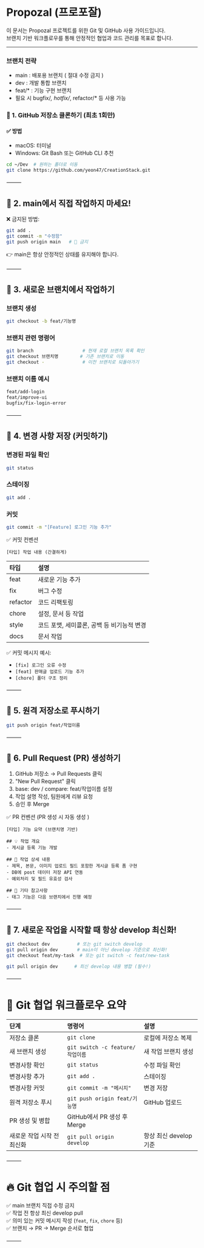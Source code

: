 # Propozal (프로포잘)

이 문서는 Propozal 프로젝트를 위한 Git 및 GitHub 사용 가이드입니다.  
브랜치 기반 워크플로우를 통해 안정적인 협업과 코드 관리를 목표로 합니다.

---


### 브랜치 전략
- main : 배포용 브랜치 ( 절대 수정 금지 )
- dev : 개발 통합 브랜치
- feat/* : 기능 구현 브랜치
- 필요 시 bugfix/*, hotfix/*, refactor/* 등 사용 가능



### 📌 1. GitHub 저장소 클론하기 (최초 1회만)

#### ✅ 방법
- macOS: 터미널
- Windows: Git Bash 또는 GitHub CLI 추천

```bash
cd ~/Dev  # 원하는 폴더로 이동
git clone https://github.com/yeon47/CreationStack.git
```

⸻

## 📌 2. main에서 직접 작업하지 마세요!

❌ 금지된 방법:
```bash
git add .
git commit -m "수정함"
git push origin main   # 🚨 금지
```
👉 main은 항상 안정적인 상태를 유지해야 합니다.

⸻

## 📌 3. 새로운 브랜치에서 작업하기

### 브랜치 생성
```bash
git checkout -b feat/기능명
```

### 브랜치 관련 명령어
```bash
git branch                  # 현재 로컬 브랜치 목록 확인
git checkout 브랜치명        # 기존 브랜치로 이동
git checkout -              # 이전 브랜치로 되돌아가기
```

### 브랜치 이름 예시
```bash
feat/add-login
feat/improve-ui
bugfix/fix-login-error
```

⸻

## 📌 4. 변경 사항 저장 (커밋하기)

### 변경된 파일 확인
```bash
git status
```

### 스테이징
```bash
git add .
```

### 커밋
```bash
git commit -m "[Feature] 로그인 기능 추가"
```
✅ 커밋 컨벤션

```
[타입] 작업 내용 (간결하게)
```

| 타입 | 설명 |
|:----|:----|
| feat | 새로운 기능 추가 |
| fix | 버그 수정| 
| refactor | 코드 리팩토링 | 
| chore | 설정, 문서 등 작업| 
| style | 코드 포맷, 세미콜론, 공백 등 비기능적 변경|
| docs | 문서 작업|


✅ 커밋 메시지 예시:  
- `[fix] 로그인 오류 수정`  
- `[feat] 판매글 업로드 기능 추가`  
- `[chore] 폴더 구조 정리`

⸻

## 📌 5. 원격 저장소로 푸시하기

```bash
git push origin feat/작업이름
```


⸻

## 📌 6. Pull Request (PR) 생성하기

1. GitHub 저장소 → Pull Requests 클릭
2. "New Pull Request" 클릭
3. base: dev / compare: feat/작업이름 설정
4. 작업 설명 작성, 팀원에게 리뷰 요청
5. 승인 후 Merge

✅ PR 컨벤션 (PR 생성 시 자동 생성 )
```
[타입] 기능 요약 (브랜치명 기반)

## 💡 작업 개요
- 게시글 등록 기능 개발

## 🔧 작업 상세 내용
- 제목, 본문, 이미지 업로드 필드 포함한 게시글 등록 폼 구현
- DB에 post 데이터 저장 API 연동
- 예외처리 및 필드 유효성 검사

## 📌 기타 참고사항
- 태그 기능은 다음 브랜치에서 진행 예정
```

⸻

## 📌 7. 새로운 작업을 시작할 때 항상 develop 최신화!

```bash
git checkout dev          # 또는 git switch develop
git pull origin dev       # main이 아닌 develop 기준으로 최신화!
git checkout feat/my-task  # 또는 git switch -c feat/new-task

git pull origin dev      # 최신 develop 내용 병합 (필수!)
```


⸻

# 🚀 Git 협업 워크플로우 요약

| 단계 | 명령어 | 설명 |
|:----|:----|:----|
| 저장소 클론 | `git clone` | 로컬에 저장소 복제 |
| 새 브랜치 생성 | `git switch -c feature/작업이름` | 새 작업 브랜치 생성 |
| 변경사항 확인 | `git status` | 수정 파일 확인 |
| 변경사항 추가 | `git add .` | 스테이징 |
| 변경사항 커밋 | `git commit -m "메시지"` | 변경 저장 |
| 원격 저장소 푸시 | `git push origin feat/기능명` | GitHub 업로드 |
| PR 생성 및 병합 | GitHub에서 PR 생성 후 Merge |
| 새로운 작업 시작 전 최신화 | `git pull origin develop` | 항상 최신 develop 기준 |


⸻

# 🔥 Git 협업 시 주의할 점

✅ main 브랜치 직접 수정 금지  
✅ 작업 전 항상 최신 develop pull  
✅ 의미 있는 커밋 메시지 작성 (`feat`, `fix`, `chore` 등)  
✅ 브랜치 → PR → Merge 순서로 협업  

⸻
